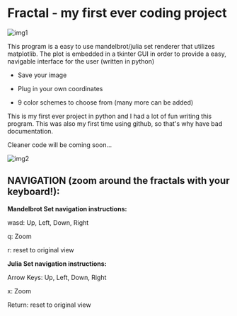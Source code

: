 # Fractal - my first ever coding project
![img1](https://github.com/simonmahns/fractal/blob/master/img/img1.jpg?raw=true)


This program is a easy to use mandelbrot/julia set renderer that utilizes matplotlib.
The plot is embedded in a tkinter GUI in order to provide a easy, navigable interface for the user
(written in python)

- Save your image

- Plug in your own coordinates

- 9 color schemes to choose from (many more can be added)


This is my first ever project in python and I had a lot of fun writing this program. This was also my first time using github, so that's why have bad documentation.

Cleaner code will be coming soon...

![img2](https://github.com/simonmahns/fractal/blob/master/img/img2.jpg?raw=true)


NAVIGATION (zoom around the fractals with your keyboard!):
-----
**Mandelbrot Set navigation instructions:** 

wasd: Up, Left, Down, Right

q: Zoom

r: reset to original view

**Julia Set navigation instructions:** 

Arrow Keys: Up, Left, Down, Right 

x: Zoom

Return: reset to original view




